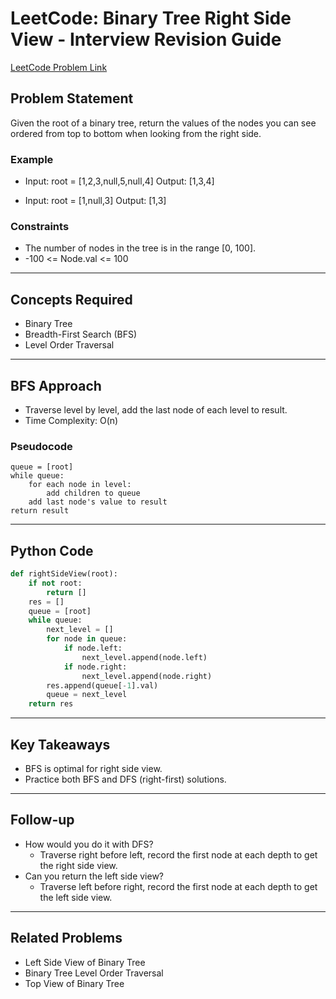 # LeetCode: Binary Tree Right Side View - Interview Revision Guide

[LeetCode Problem Link](https://leetcode.com/problems/binary-tree-right-side-view/description/)

## Problem Statement
Given the root of a binary tree, return the values of the nodes you can see ordered from top to bottom when looking from the right side.

### Example
- Input: root = [1,2,3,null,5,null,4]
  Output: [1,3,4]

- Input: root = [1,null,3]
  Output: [1,3]

### Constraints
- The number of nodes in the tree is in the range [0, 100].
- -100 <= Node.val <= 100

---

## Concepts Required
- Binary Tree
- Breadth-First Search (BFS)
- Level Order Traversal

---

## BFS Approach
- Traverse level by level, add the last node of each level to result.
- Time Complexity: O(n)

### Pseudocode
```
queue = [root]
while queue:
    for each node in level:
        add children to queue
    add last node's value to result
return result
```

---

## Python Code
```python
def rightSideView(root):
    if not root:
        return []
    res = []
    queue = [root]
    while queue:
        next_level = []
        for node in queue:
            if node.left:
                next_level.append(node.left)
            if node.right:
                next_level.append(node.right)
        res.append(queue[-1].val)
        queue = next_level
    return res
```

---

## Key Takeaways
- BFS is optimal for right side view.
- Practice both BFS and DFS (right-first) solutions.

---

## Follow-up
- How would you do it with DFS?
  - Traverse right before left, record the first node at each depth to get the right side view.
- Can you return the left side view?
  - Traverse left before right, record the first node at each depth to get the left side view.

---

## Related Problems
- Left Side View of Binary Tree
- Binary Tree Level Order Traversal
- Top View of Binary Tree
